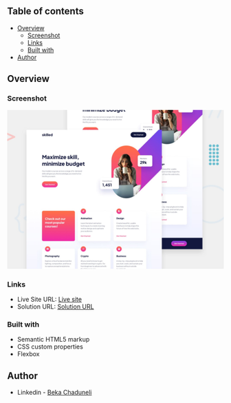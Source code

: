 ## Table of contents

- [Overview](#overview)
  - [Screenshot](#screenshot)
  - [Links](#links)
  - [Built with](#built-with)
- [Author](#author)


## Overview

### Screenshot

![](/preview.jpg)

### Links

- Live Site URL: [Live site](https://encouraging-catnip-washer.glitch.me/)
- Solution URL: [Solution URL](https://github.com/bekaChaduneli/skilled-elearning-landing-page)

### Built with

- Semantic HTML5 markup
- CSS custom properties
- Flexbox

## Author

- Linkedin - [Beka Chaduneli](https://www.linkedin.com/in/beka-chaduneli-28203422b/)
